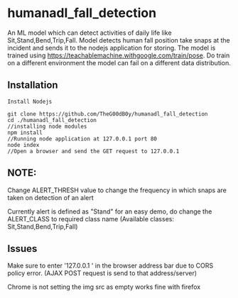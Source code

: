 # humanadl_fall_detection
An ML model which can detect activities of daily life like Sit,Stand,Bend,Trip,Fall. Model detects human fall position take snaps at the incident and sends it to the nodejs application for storing. The model is trained using https://teachablemachine.withgoogle.com/train/pose. Do train on a different environment the model can fail on a different data distribution.

## Installation

```
Install Nodejs 

git clone https://github.com/TheG00dB0y/humanadl_fall_detection
cd ./humanadl_fall_detection
//installing node modules
npm install 
//Running node application at 127.0.0.1 port 80
node index  
//Open a browser and send the GET request to 127.0.0.1 
```
## NOTE:
Change ALERT_THRESH value to change the frequency in which snaps are taken on detection of an alert

Currently alert is defined as "Stand" for an easy demo, do change the ALERT_CLASS to required class name (Available classes: Sit,Stand,Bend,Trip,Fall)

## Issues
Make sure to enter '127.0.0.1 ' in the browser address bar due to CORS policy error. (AJAX POST request is send to that address/server)

Chrome is not setting the img src as empty works fine with firefox
